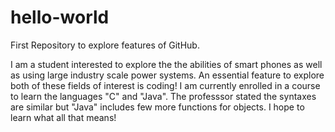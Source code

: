 # hello-world
First Repository to explore features of GitHub.

I am a student interested to explore the the abilities of smart phones as well as using large industry scale power systems. An essential feature to explore both of these fields of interest is coding! I am currently enrolled in a course to learn the languages "C" and "Java". The professsor stated the syntaxes are similar but "Java" includes few more functions for objects. I hope to learn what all that means!
